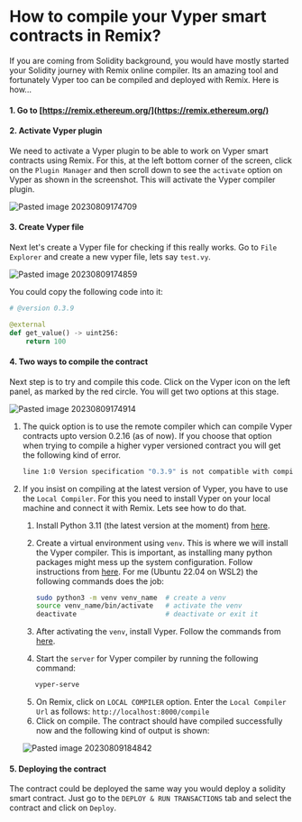 # How to compile your Vyper smart contracts in Remix?


If you are coming from Solidity background, you would have mostly started your Solidity journey with Remix online compiler. Its an amazing tool and fortunately Vyper too can be compiled and deployed with Remix. Here is how...

#### 1. Go to [https://remix.ethereum.org/](https://remix.ethereum.org/)
#### 2. Activate Vyper plugin
We need to activate a Vyper plugin to be able to work on Vyper smart contracts using Remix. For this, at the left bottom corner of the screen, click on the `Plugin Manager` and then scroll down to see the `activate` option on Vyper as shown in the screenshot. This will activate the Vyper compiler plugin. 

![Pasted image 20230809174709](https://github.com/El-Ku/VyperArticles/assets/46983244/8f2e79e3-3554-4140-ae7a-063ef745c83f)

#### 3. Create Vyper file
Next let's create a Vyper file for checking if this really works. Go to `File Explorer` and create a new vyper file, lets say `test.vy`. 

![Pasted image 20230809174859](https://github.com/El-Ku/VyperArticles/assets/46983244/6af262e2-dcfd-4907-9acb-d0e0f38d1658)

  You could copy the following code into it:
  
  ```python
  # @version 0.3.9
  
  @external
  def get_value() -> uint256:
      return 100
  ```

#### 4. Two ways to compile the contract
Next step is to try and compile this code. Click on the Vyper icon on the left panel, as marked by the red circle. You will get two options at this stage.

![Pasted image 20230809174914](https://github.com/El-Ku/VyperArticles/assets/46983244/da850f7c-046d-4513-ae1e-99f7efc2a8ad)

   1. The quick option is to use the remote compiler which can compile Vyper contracts upto version 0.2.16 (as of now). If you choose that option when trying to compile a higher vyper versioned contract you will get the following kind of error.

		```bash
		line 1:0 Version specification "0.3.9" is not compatible with compiler version "0.2.16"
		```

   2. If you insist on compiling at the latest version of Vyper, you have to use the `Local Compiler`. For this you need to install Vyper on your local machine and connect it with Remix. Lets see how to do that.
      1. Install Python 3.11 (the latest version at the moment) from [here](https://www.python.org/downloads/).
      2. Create a virtual environment using `venv`. This is where we will install the Vyper compiler. This is important, as installing many python packages might mess up the system configuration. Follow instructions from [here](https://docs.python.org/3/library/venv.html).
			For me (Ubuntu 22.04 on WSL2) the following commands does the job:
			
			```bash
			sudo python3 -m venv venv_name  # create a venv
			source venv_name/bin/activate   # activate the venv
			deactivate                      # deactivate or exit it
			```
      3. After activating the `venv`, install Vyper. Follow the commands from [here](https://docs.vyperlang.org/en/latest/installing-vyper.html#id1).
      4. Start the `server` for Vyper compiler by running the following command:
	
		```bash
		   vyper-serve
		```
      5. On Remix, click on `LOCAL COMPILER` option. Enter the `Local Compiler Url` as follows: 
	   `http://localhost:8000/compile`
      6. Click on compile. The contract should have compiled successfully now and the following kind of output is shown:
	
	   ![Pasted image 20230809184842](https://github.com/El-Ku/VyperArticles/assets/46983244/742598db-66ed-40bd-90be-08e1be0002f9)
#### 5. Deploying the contract
The contract could be deployed the same way you would deploy a solidity smart contract. Just go to the `DEPLOY & RUN TRANSACTIONS` tab and select the contract and click on `Deploy`.
